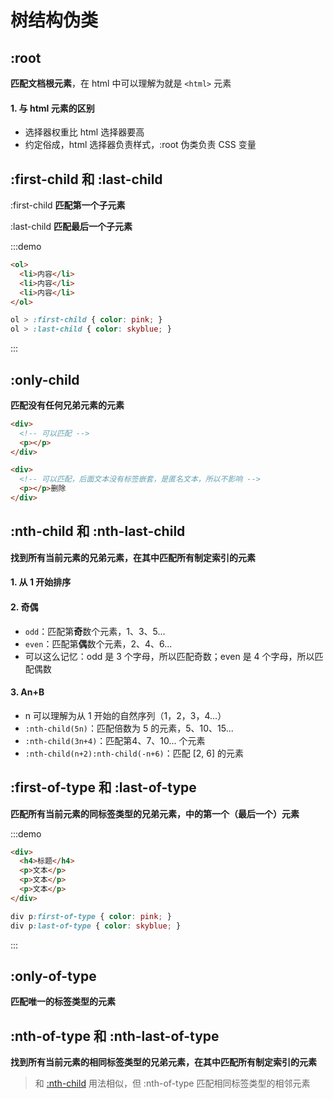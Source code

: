 # 树结构伪类

## :root

**匹配文档根元素**，在 html 中可以理解为就是 `<html>` 元素

#### 1. 与 html 元素的区别

- 选择器权重比 html 选择器要高
- 约定俗成，html 选择器负责样式，:root 伪类负责 CSS 变量

## :first-child 和 :last-child

:first-child **匹配第一个子元素**

:last-child **匹配最后一个子元素**

:::demo

```html
<ol>
  <li>内容</li>
  <li>内容</li>
  <li>内容</li>
</ol>
```

```css
ol > :first-child { color: pink; }
ol > :last-child { color: skyblue; }
```

:::

## :only-child

**匹配没有任何兄弟元素的元素**

```html
<div>
  <!-- 可以匹配 -->
  <p></p>
</div>
```

```html
<div>
  <!-- 可以匹配，后面文本没有标签嵌套，是匿名文本，所以不影响 -->
  <p></p>删除
</div>
```

<h2 id="nth-child">:nth-child 和 :nth-last-child</h2>

**找到所有当前元素的兄弟元素，在其中匹配所有制定索引的元素**

#### 1. 从 **1** 开始排序

#### 2. 奇偶

- `odd`：匹配第**奇**数个元素，1、3、5...
- `even`：匹配第**偶**数个元素，2、4、6...
- 可以这么记忆：odd 是 3 个字母，所以匹配奇数；even 是 4 个字母，所以匹配偶数

#### 3. An+B

- n 可以理解为从 1 开始的自然序列（1，2，3，4...）
- `:nth-child(5n)`：匹配倍数为 5 的元素，5、10、15...
- ``:nth-child(3n+4)``：匹配第4、7、10... 个元素
- `:nth-child(n+2):nth-child(-n+6)`：匹配 [2, 6] 的元素

## :first-of-type 和 :last-of-type

**匹配所有当前元素的同标签类型的兄弟元素，中的第一个（最后一个）元素**

:::demo

```html
<div>
  <h4>标题</h4>
  <p>文本</p>
  <p>文本</p>
  <p>文本</p>
</div>
```

```css
div p:first-of-type { color: pink; }
div p:last-of-type { color: skyblue; }
```

:::

## :only-of-type

**匹配唯一的标签类型的元素**

## :nth-of-type 和 :nth-last-of-type

**找到所有当前元素的相同标签类型的兄弟元素，在其中匹配所有制定索引的元素**

> 和 [:nth-child](#nth-child) 用法相似，但 :nth-of-type 匹配相同标签类型的相邻元素


